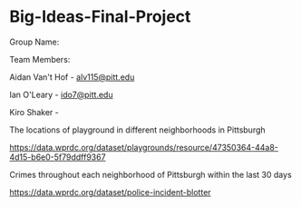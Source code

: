 # Big-Ideas-Final-Project

Group Name: 

Team Members:

Aidan Van't Hof - alv115@pitt.edu

Ian O'Leary - ido7@pitt.edu

Kiro Shaker - 

The locations of playground in different neighborhoods in Pittsburgh

https://data.wprdc.org/dataset/playgrounds/resource/47350364-44a8-4d15-b6e0-5f79ddff9367 


Crimes throughout each neighborhood of Pittsburgh within the last 30 days

https://data.wprdc.org/dataset/police-incident-blotter
